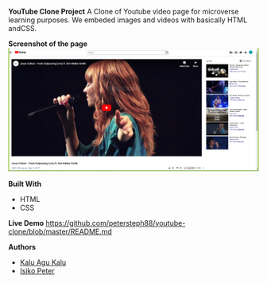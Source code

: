 **YouTube Clone Project**
A Clone of Youtube video page for microverse learning purposes. We embeded images and videos with basically HTML andCSS.

**Screenshot of the page**
<img src="dependencies/youtube-clonescreenshot1.PNG" alt="Page Screenshot"/>

**Built With**
- HTML 
- CSS

**Live Demo**
https://github.com/petersteph88/youtube-clone/blob/master/README.md

**Authors**
- [Kalu Agu Kalu](https://github.com/Godswilly)
- [Isiko Peter](https://github.com/petersteph88)


